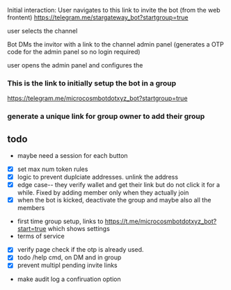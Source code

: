 Initial interaction:
User navigates to this link to invite the bot (from the web frontent)
https://telegram.me/stargateway_bot?startgroup=true

user selects the channel

Bot DMs the invitor with a link to the channel admin panel (generates a OTP code for the admin panel so no login required)

user opens the admin panel and configures the


### This is the link to initially setup the bot in a group
https://telegram.me/microcosmbotdotxyz_bot?startgroup=true

### generate a unique link for group owner to add their group

## todo
* maybe need a session for each button
* [x] set max num token rules
* [x] logic to prevent duplciate addresses. unlink the address
* [x] edge case-- they verify wallet and get their link but do not click it for a while. Fixed by adding member only when they actually join
* [x] when the bot is kicked, deactivate the group and maybe also all the members
* first time group setup, links to https://t.me/microcosmbotdotxyz_bot?start=true which shows settings
* terms of service
* [x] verify page check if the otp is already used.
* [x] todo /help cmd, on DM and in group
* [x] prevent multipl pending invite links
* make audit log a confiruation option 